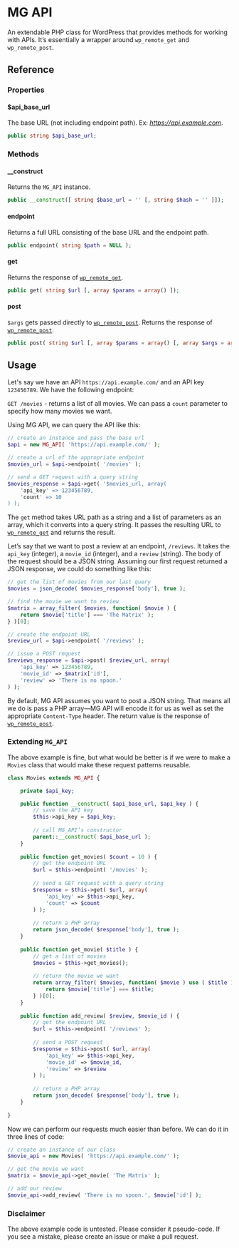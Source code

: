 # MG API

An extendable PHP class for WordPress that provides methods for working with APIs. It’s essentially a wrapper around `wp_remote_get` and `wp_remote_post`.

## Reference

### Properties

#### $api_base_url
The base URL (not including endpoint path). Ex: _<https://api.example.com>_.

```php
public string $api_base_url;
```

### Methods

#### __construct
Returns the `MG_API` instance.

```php
public __construct([ string $base_url = '' [, string $hash = '' ]]);
```

#### endpoint
Returns a full URL consisting of the base URL and the endpoint path.

```php
public endpoint( string $path = NULL );
```

#### get
Returns the response of [`wp_remote_get`](https://developer.wordpress.org/reference/functions/wp_remote_get/).

```php
public get( string $url [, array $params = array() ]);
```

#### post
`$args` gets passed directly to [`wp_remote_post`](https://developer.wordpress.org/reference/functions/wp_remote_post/). Returns the response of [`wp_remote_post`](https://developer.wordpress.org/reference/functions/wp_remote_post/).

```php
public post( string $url [, array $params = array() [, array $args = array() ]]);
```

## Usage

Let's say we have an API `https://api.example.com/` and an API key `123456789`. We have the following endpoint:

`GET /movies` - returns a list of all movies. We can pass a `count` parameter to specify how many movies we want.

Using MG API, we can query the API like this:

```php
// create an instance and pass the base url
$api = new MG_API( 'https://api.example.com/' );

// create a url of the appropriate endpoint
$movies_url = $api->endpoint( '/movies' );

// send a GET request with a query string
$movies_response = $api->get( '$movies_url, array(
    'api_key' => 123456789,
    'count' => 10
) );
```

The `get` method takes URL path as a string and a list of parameters as an array, which it converts into a query string. It passes the resulting URL to [`wp_remote_get`](https://developer.wordpress.org/reference/functions/wp_remote_get/) and returns the result.

Let’s say that we want to post a review at an endpoint, `/reviews`. It takes the `api_key` (integer), a `movie_id` (integer), and a `review` (string). The body of the request should be a JSON string. Assuming our first request returned a JSON response, we could do something like this:

```php
// get the list of movies from our last query
$movies = json_decode( $movies_response['body'], true );

// find the movie we want to review
$matrix = array_filter( $movies, function( $movie ) {
    return $movie['title'] === 'The Matrix' );
} )[0];

// create the endpoint URL
$review_url = $api->endpoint( '/reviews' );

// issue a POST request
$reviews_response = $api->post( $review_url, array(
    'api_key' => 123456789,
    'movie_id' => $matrix['id'],
    'review' => 'There is no spoon.'
) );
```

By default, MG API assumes you want to post a JSON string. That means all we do is pass a PHP array—MG API will encode it for us as well as set the appropriate `Content-Type` header. The return value is the response of [`wp_remote_post`](https://developer.wordpress.org/reference/functions/wp_remote_post/).

### Extending `MG_API`

The above example is fine, but what would be better is if we were to make a `Movies` class that would make these request patterns reusable.

```php
class Movies extends MG_API {

    private $api_key;

    public function __construct( $api_base_url, $api_key ) {
        // save the API key
        $this->api_key = $api_key;
        
        // call MG_API’s constructor
        parent::__construct( $api_base_url );
    }
    
    public function get_movies( $count = 10 ) {
        // get the endpoint URL
        $url = $this->endpoint( '/movies' );
        
        // send a GET request with a query string
        $response = $this->get( $url, array(
            'api_key' => $this->api_key,
            'count' => $count
        ) );
        
        // return a PHP array
        return json_decode( $response['body'], true );
    }
    
    public function get_movie( $title ) {
        // get a list of movies
        $movies = $this->get_movies();
        
        // return the movie we want
        return array_filter( $movies, function( $movie ) use ( $title ) {
            return $movie['title'] === $title;
        } )[0];
    }
    
    public function add_review( $review, $movie_id ) {
        // get the endpoint URL
        $url = $this->endpoint( '/reviews' );
        
        // send a POST request
        $response = $this->post( $url, array(
            'api_key' => $this->api_key,
            'movie_id' => $movie_id,
            'review' => $review
        ) );
        
        // return a PHP array
        return json_decode( $response['body'], true );
    }
    
}
```

Now we can perform our requests much easier than before. We can do it in three lines of code:

```php
// create an instance of our class
$movie_api = new Movies( 'https://api.example.com/' );

// get the movie we want
$matrix = $movie_api->get_movie( 'The Matrix' );

// add our review
$movie_api->add_review( 'There is no spoon.', $movie['id'] );
```

### Disclaimer

The above example code is untested. Please consider it pseudo-code. If you see a mistake, please create an issue or make a pull request.

